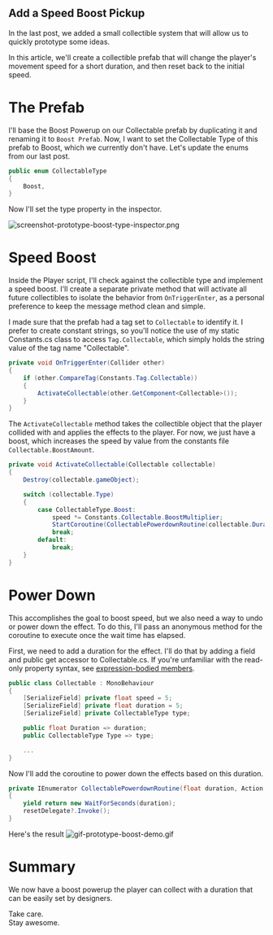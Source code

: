 ## Add a Speed Boost Pickup

In the last post, we added a small collectible system that will allow us to quickly prototype some ideas. 

In this article, we'll create a collectible prefab that will change the player's movement speed for a short duration, and then reset back to the initial speed.

# The Prefab
I'll base the Boost Powerup on our Collectable prefab by duplicating it and renaming it to `Boost Prefab`. Now, I want to set the Collectable Type of this prefab to Boost, which we currently don't have. Let's update the enums from our last post.

```csharp
public enum CollectableType
{
    Boost,
}
```

Now I'll set the type property in the inspector.

![screenshot-prototype-boost-type-inspector.png](https://cdn.hashnode.com/res/hashnode/image/upload/v1648781159979/NLFXeAe6W.png)

# Speed Boost
Inside the Player script, I'll check against the collectible type and implement a speed boost. I'll create a separate private method that will activate all future collectibles to isolate the behavior from `OnTriggerEnter`, as a personal preference to keep the message method clean and simple.

I made sure that the prefab had a tag set to `Collectable` to identify it. I prefer to create constant strings, so you'll notice the use of my static Constants.cs class to access `Tag.Collectable`, which simply holds the string value of the tag name "Collectable".

```csharp
private void OnTriggerEnter(Collider other)
{
    if (other.CompareTag(Constants.Tag.Collectable))
    {
        ActivateCollectable(other.GetComponent<Collectable>());
    }
}
```

The `ActivateCollectable` method takes the collectible object that the player collided with and applies the effects to the player. For now, we just have a boost, which increases the speed by value from the constants file `Collectable.BoostAmount`.

```csharp
private void ActivateCollectable(Collectable collectable)
{
    Destroy(collectable.gameObject);

    switch (collectable.Type)
    {
        case CollectableType.Boost:
            speed *= Constants.Collectable.BoostMultiplier;
            StartCoroutine(CollectablePowerdownRoutine(collectable.Duration, UndoBoost));
            break;
        default:
            break;
    }
}
```

# Power Down
This accomplishes the goal to boost speed, but we also need a way to undo or power down the effect. To do this, I'll pass an anonymous method for the coroutine to execute once the wait time has elapsed.

First, we need to add a duration for the effect. I'll do that by adding a field and public get accessor to Collectable.cs. If you're unfamiliar with the read-only property syntax, see [expression-bodied members](https://docs.microsoft.com/en-us/dotnet/csharp/programming-guide/statements-expressions-operators/expression-bodied-members).

```csharp
public class Collectable : MonoBehaviour
{
    [SerializeField] private float speed = 5;
    [SerializeField] private float duration = 5;
    [SerializeField] private CollectableType type;

    public float Duration => duration;
    public CollectableType Type => type;

    ...
}
```

Now I'll add the coroutine to power down the effects based on this duration.

```csharp
private IEnumerator CollectablePowerdownRoutine(float duration, Action resetDelegate)
{
    yield return new WaitForSeconds(duration);
    resetDelegate?.Invoke();
}
```

Here's the result
![gif-prototype-boost-demo.gif](https://cdn.hashnode.com/res/hashnode/image/upload/v1648781245226/mVlOOxDBb.gif)

# Summary
We now have a boost powerup the player can collect with a duration that can be easily set by designers.

Take care.  
Stay awesome.
